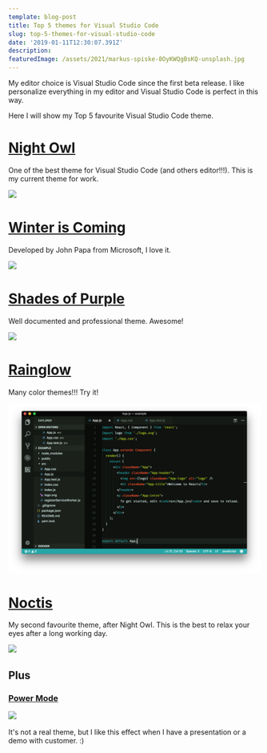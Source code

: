 ```yaml
---
template: blog-post
title: Top 5 themes for Visual Studio Code
slug: top-5-themes-for-visual-studio-code
date: '2019-01-11T12:30:07.391Z'
description: 
featuredImage: /assets/2021/markus-spiske-8OyKWQgBsKQ-unsplash.jpg
---
```


My editor choice is Visual Studio Code since the first beta release.
I like personalize everything in my editor and Visual Studio Code is perfect in this way.

Here I will show my Top 5 favourite Visual Studio Code theme.


# [Night Owl](https://marketplace.visualstudio.com/items?itemName=sdras.night-owl)

One of the best theme for Visual Studio Code (and others editor!!!).
This is my current theme for work.

![](https://github.com/sdras/night-owl-vscode-theme/raw/master/preview.png)


# [Winter is Coming](https://marketplace.visualstudio.com/items?itemName=johnpapa.winteriscoming)

Developed by John Papa from Microsoft, I love it.

![](https://github.com/johnpapa/vscode-winteriscoming/raw/master/images/dark-html.png)

# [Shades of Purple](https://marketplace.visualstudio.com/items?itemName=ahmadawais.shades-of-purple)

Well documented and professional theme. Awesome!

![](https://raw.githubusercontent.com/ahmadawais/shades-of-purple-vscode/master/images/1_sop.gif)

# [Rainglow](https://marketplace.visualstudio.com/items?itemName=daylerees.rainglow)

Many color themes!!! Try it!

![](https://raw.githubusercontent.com/rainglow/examples/master/vscode/gloom-contrast.png)

# [Noctis](https://marketplace.visualstudio.com/items?itemName=liviuschera.noctis)

My second favourite theme, after Night Owl.
This is the best to relax your eyes after a long working day.

![](https://github.com/liviuschera/noctis/raw/master/images/noctisMinimus.png)


## Plus

### [Power Mode](https://marketplace.visualstudio.com/items?itemName=hoovercj.vscode-power-mode)

![](https://github.com/hoovercj/vscode-power-mode/raw/master/images/demo-presets-particles.gif)

It's not a real theme, but I like this effect when I have a presentation or a demo with customer. :)